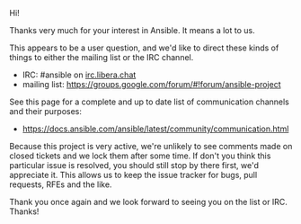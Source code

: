 Hi!

Thanks very much for your interest in Ansible.  It means a lot to us.

This appears to be a user question, and we'd like to direct these kinds of things to either the mailing list or the IRC channel.

* IRC: #ansible on [irc.libera.chat](https://libera.chat/)
* mailing list: https://groups.google.com/forum/#!forum/ansible-project

See  this page for a complete and up to date list of communication channels and their purposes:

* https://docs.ansible.com/ansible/latest/community/communication.html

Because this project is very active, we're unlikely to see comments made on closed tickets and we lock them after some time.
If don't you think this particular issue is resolved, you should still stop by there first, we'd appreciate it.
This allows us to keep the issue tracker for bugs, pull requests, RFEs and the like.

Thank you once again and we look forward to seeing you on the list or IRC.  Thanks!
